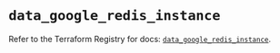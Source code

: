 # `data_google_redis_instance`

Refer to the Terraform Registry for docs: [`data_google_redis_instance`](https://registry.terraform.io/providers/hashicorp/google/6.34.0/docs/data-sources/redis_instance).
